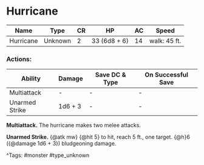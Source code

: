 # Hurricane

| Name | Type | CR | HP | AC | Speed |
|------|------|----|----|----|-------|
| Hurricane | Unknown | 2 | 33 (6d8 + 6) | 14 | walk: 45 ft. |

### Actions:

| Ability | Damage | Save DC & Type | On Successful Save |
|---------|--------|----------------|--------------------|
| Multiattack | - | - | - |
| Unarmed Strike | 1d6 + 3 | - | - |


**Multiattack.** The hurricane makes two melee attacks.

**Unarmed Strike.** {@atk mw} {@hit 5} to hit, reach 5 ft., one target. {@h}6 ({@damage 1d6 + 3}) bludgeoning damage.

^Tags: #monster #type_unknown